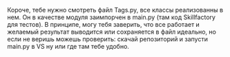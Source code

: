 Короче, тебе нужно смотреть файл Tags.py, все классы реализованны в нем. Он в качестве модуля заимпорчен в main.py (там код Skillfactory для тестов). В принципе, могу тебя заверить, что все работает и желаемый результат выводится или сохраняется в файл идеально, но если не веришь можешь проверить: скачай репозиторий и запусти main.py в VS ну или где там тебе удобно.
